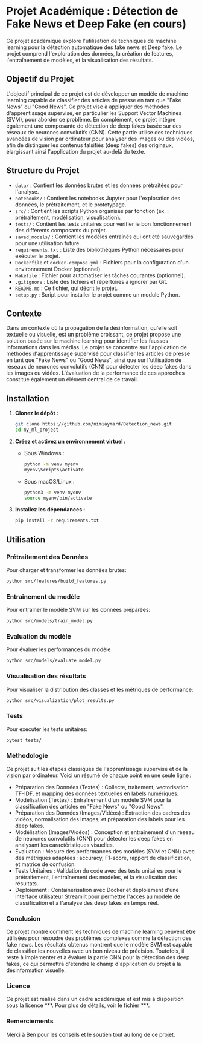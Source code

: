 # Projet Académique : Détection de Fake News  et Deep Fake (en cours)

Ce projet académique explore l'utilisation de techniques de machine learning pour la détection automatique des fake news et Deep fake. Le projet comprend l'exploration des données, la création de features, l'entraînement de modèles, et la visualisation des résultats. 

## Objectif du Projet

L'objectif principal de ce projet est de développer un modèle de machine learning capable de classifier des articles de presse en tant que "Fake News" ou "Good News". Ce projet vise à appliquer des méthodes d'apprentissage supervisé, en particulier les Support Vector Machines (SVM), pour aborder ce problème. En complément, ce projet intègre également une composante de détection de deep fakes basée sur des réseaux de neurones convolutifs (CNN). Cette partie utilise des techniques avancées de vision par ordinateur pour analyser des images ou des vidéos, afin de distinguer les contenus falsifiés (deep fakes) des originaux, élargissant ainsi l'application du projet au-delà du texte.

## Structure du Projet

- `data/` : Contient les données brutes et les données prétraitées pour l'analyse.
- `notebooks/` : Contient les notebooks Jupyter pour l'exploration des données, le prétraitement, et le prototypage.
- `src/` : Contient les scripts Python organisés par fonction (ex. : prétraitement, modélisation, visualisation).
- `tests/` : Contient les tests unitaires pour vérifier le bon fonctionnement des différents composants du projet.
- `saved_models/` : Contient les modèles entraînés qui ont été sauvegardés pour une utilisation future.
- `requirements.txt` : Liste des bibliothèques Python nécessaires pour exécuter le projet.
- `Dockerfile` et `docker-compose.yml` : Fichiers pour la configuration d'un environnement Docker (optionnel).
- `Makefile` : Fichier pour automatiser les tâches courantes (optionnel).
- `.gitignore` : Liste des fichiers et répertoires à ignorer par Git.
- `README.md` : Ce fichier, qui décrit le projet.
- `setup.py` : Script pour installer le projet comme un module Python.

## Contexte

Dans un contexte où la propagation de la désinformation, qu'elle soit textuelle ou visuelle, est un problème croissant, ce projet propose une solution basée sur le machine learning pour identifier les fausses informations dans les médias. Le projet se concentre sur l'application de méthodes d'apprentissage supervisé pour classifier les articles de presse en tant que "Fake News" ou "Good News", ainsi que sur l'utilisation de réseaux de neurones convolutifs (CNN) pour détecter les deep fakes dans les images ou vidéos. L'évaluation de la performance de ces approches constitue également un élément central de ce travail.

## Installation

1. **Clonez le dépôt :**
    ```bash
    git clone https://github.com/nimiaymard/Detection_news.git
    cd my_ml_project
    ```

2. **Créez et activez un environnement virtuel :**
   - Sous Windows :
     ```bash
     python -m venv myenv
     myenv\Scripts\activate
     ```
   - Sous macOS/Linux :
     ```bash
     python3 -m venv myenv
     source myenv/bin/activate
     ```

3. **Installez les dépendances :**
    ```bash
    pip install -r requirements.txt
    ```

## Utilisation

### Prétraitement des Données
Pour charger et transformer les données brutes:
```bash
python src/features/build_features.py
```

### Entrainement du modèle
Pour entraîner le modèle SVM sur les données préparées:
```bash
python src/models/train_model.py
```
### Evaluation du modèle
Pour évaluer les performances du modèle 
```bash
python src/models/evaluate_model.py
```
### Visualisation des résultats
Pour visualiser la distribution des classes et les métriques de performance:
```bash
python src/visualization/plot_results.py
```
### Tests
Pour exécuter les tests unitaires:
```bash
pytest tests/
```

### Méthodologie
Ce projet suit les étapes classiques de l'apprentissage supervisé et de la vision par ordinateur. Voici un résumé de chaque point en une seule ligne :

- Préparation des Données (Textes) : Collecte, traitement, vectorisation TF-IDF, et mapping des données textuelles en labels numériques.
- Modélisation (Textes) : Entraînement d'un modèle SVM pour la classification des articles en "Fake News" ou "Good News".
- Préparation des Données (Images/Vidéos) : Extraction des cadres des vidéos, normalisation des images, et préparation des labels pour les deep fakes.
- Modélisation (Images/Vidéos) : Conception et entraînement d'un réseau de neurones convolutifs (CNN) pour détecter les deep fakes en analysant les caractéristiques visuelles.
- Évaluation : Mesure des performances des modèles (SVM et CNN) avec des métriques adaptées : accuracy, F1-score, rapport de classification, et matrice de confusion.
- Tests Unitaires : Validation du code avec des tests unitaires pour le prétraitement, l'entraînement des modèles, et la visualisation des résultats.
- Déploiement : Containerisation avec Docker et déploiement d'une interface utilisateur Streamlit pour permettre l'accès au modèle de classification et à l'analyse des deep fakes en temps réel.


### Conclusion
Ce projet montre comment les techniques de machine learning peuvent être utilisées pour résoudre des problèmes complexes comme la détection des fake news. Les résultats obtenus montrent que le modèle SVM est capable de classifier les nouvelles avec un bon niveau de précision. Toutefois, il reste à implémenter et à évaluer la partie CNN pour la détection des deep fakes, ce qui permettra d'étendre le champ d'application du projet à la désinformation visuelle.

### Licence
Ce projet est réalisé dans un cadre académique et est mis à disposition sous la licence ***. Pour plus de détails, voir le fichier ***.

### Remerciements
Merci à Ben pour les conseils et le soutien tout au long de ce projet.



